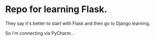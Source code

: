 # Repo for learning Flask.

They say it's better to start with Flask and then go to Django learning.

So i'm connecting via PyCharm...
